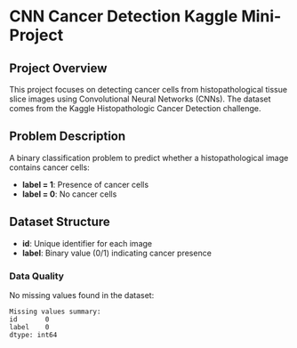 # CNN Cancer Detection Kaggle Mini-Project

## Project Overview
This project focuses on detecting cancer cells from histopathological tissue slice images using Convolutional Neural Networks (CNNs). The dataset comes from the Kaggle Histopathologic Cancer Detection challenge.

## Problem Description
A binary classification problem to predict whether a histopathological image contains cancer cells:
- **label = 1**: Presence of cancer cells
- **label = 0**: No cancer cells

## Dataset Structure
- **id**: Unique identifier for each image
- **label**: Binary value (0/1) indicating cancer presence

### Data Quality
No missing values found in the dataset:

```plaintext
Missing values summary:
id       0
label    0
dtype: int64
